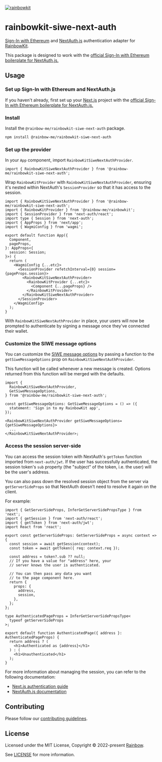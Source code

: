 <a href="https://rainbowkit.com">
  <img alt="rainbowkit" src="https://user-images.githubusercontent.com/372831/168174718-685980e0-391e-4621-94a1-29bf83979fa5.png" />
</a>

# rainbowkit-siwe-next-auth

[Sign-In with Ethereum](https://login.xyz) and [NextAuth.js](https://next-auth.js.org) authentication adapter for [RainbowKit](https://www.rainbowkit.com).

This package is designed to work with the [official Sign-In with Ethereum boilerplate for NextAuth.js.](https://docs.login.xyz/integrations/nextauth.js)

## Usage

### Set up Sign-In with Ethereum and NextAuth.js

If you haven't already, first set up your [Next.js](https://nextjs.org) project with the [official Sign-In with Ethereum boilerplate for NextAuth.js.](https://docs.login.xyz/integrations/nextauth.js)

### Install

Install the `@rainbow-me/rainbowkit-siwe-next-auth` package.

```bash
npm install @rainbow-me/rainbowkit-siwe-next-auth
```

### Set up the provider

In your `App` component, import `RainbowKitSiweNextAuthProvider`.

```tsx
import { RainbowKitSiweNextAuthProvider } from '@rainbow-me/rainbowkit-siwe-next-auth';
```

Wrap `RainbowKitProvider` with `RainbowKitSiweNextAuthProvider`, ensuring it's nested within NextAuth's `SessionProvider` so that it has access to the session.

```tsx
import { RainbowKitSiweNextAuthProvider } from '@rainbow-me/rainbowkit-siwe-next-auth';
import { RainbowKitProvider } from '@rainbow-me/rainbowkit';
import { SessionProvider } from 'next-auth/react';
import type { Session } from 'next-auth';
import { AppProps } from 'next/app';
import { WagmiConfig } from 'wagmi';

export default function App({
  Component,
  pageProps,
}: AppProps<{
  session: Session;
}>) {
  return (
    <WagmiConfig {...etc}>
      <SessionProvider refetchInterval={0} session={pageProps.session}>
        <RainbowKitSiweNextAuthProvider>
          <RainbowKitProvider {...etc}>
            <Component {...pageProps} />
          </RainbowKitProvider>
        </RainbowKitSiweNextAuthProvider>
      </SessionProvider>
    </WagmiConfig>
  );
}
```

With `RainbowKitSiweNextAuthProvider` in place, your users will now be prompted to authenticate by signing a message once they've connected their wallet.

### Customize the SIWE message options

You can customize the [SIWE message options](https://github.com/spruceid/siwe/blob/v1.1.6/packages/siwe/lib/client.ts#L29) by passing a function to the `getSiweMessageOptions` prop on `RainbowKitSiweNextAuthProvider`.

This function will be called whenever a new message is created. Options returned from this function will be merged with the defaults.

```tsx
import {
  RainbowKitSiweNextAuthProvider,
  GetSiweMessageOptions,
} from '@rainbow-me/rainbowkit-siwe-next-auth';

const getSiweMessageOptions: GetSiweMessageOptions = () => ({
  statement: 'Sign in to my RainbowKit app',
});

<RainbowKitSiweNextAuthProvider getSiweMessageOptions={getSiweMessageOptions}>
  ...
</RainbowKitSiweNextAuthProvider>;
```

### Access the session server-side

You can access the session token with NextAuth's `getToken` function imported from `next-auth/jwt`. If the user has successfully authenticated, the session token's `sub` property (the "subject" of the token, i.e. the user) will be the user's address.

You can also pass down the resolved session object from the server via `getServerSideProps` so that NextAuth doesn't need to resolve it again on the client.

For example:

```tsx
import { GetServerSideProps, InferGetServerSidePropsType } from 'next';
import { getSession } from 'next-auth/react';
import { getToken } from 'next-auth/jwt';
import React from 'react';

export const getServerSideProps: GetServerSideProps = async context => {
  const session = await getSession(context);
  const token = await getToken({ req: context.req });

  const address = token?.sub ?? null;
  // If you have a value for "address" here, your
  // server knows the user is authenticated.

  // You can then pass any data you want
  // to the page component here.
  return {
    props: {
      address,
      session,
    },
  };
};

type AuthenticatedPageProps = InferGetServerSidePropsType<
  typeof getServerSideProps
>;

export default function AuthenticatedPage({ address }: AuthenticatedPageProps) {
  return address ? (
    <h1>Authenticated as {address}</h1>
  ) : (
    <h1>Unauthenticated</h1>
  );
}
```

For more information about managing the session, you can refer to the following documentation:

- [Next.js authentication guide](https://nextjs.org/docs/authentication)
- [NextAuth.js documentation](https://next-auth.js.org)

## Contributing

Please follow our [contributing guidelines](../../.github/CONTRIBUTING.md).

## License

Licensed under the MIT License, Copyright © 2022-present [Rainbow](https://rainbow.me).

See [LICENSE](../../LICENSE) for more information.
